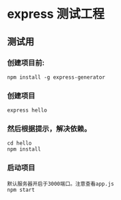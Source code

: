 # express 测试工程
测试用
--------------

### 创建项目前:
    npm install -g express-generator
### 创建项目
    express hello
### 然后根据提示，解决依赖。
    cd hello
    npm install
### 启动项目
    默认服务器开启于3000端口。注意查看app.js
    npm start
